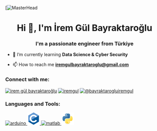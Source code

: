 [![MasterHead](https://media.licdn.com/dms/image/C4E12AQE_E_Ibwppgdw/article-cover_image-shrink_600_2000/0/1610415813134e=2147483647&v=beta&t=uzmeQOZtCriCxXi_xBkXREeYw77IpaKYF33G8fzj4sU)
<h1 align="center">Hi 👋, I'm İrem Gül Bayraktaroğlu</h1>
<h3 align="center">I'm a passionate engineer from Türkiye</h3>

- 🌱 I’m currently learning **Data Science & Cyber Security**

- 📫 How to reach me **iremgulbayraktaroglu@gmail.com**

<h3 align="left">Connect with me:</h3>
<p align="left">
<a href="https://linkedin.com/in/irem gül bayraktaroğlu" target="blank"><img align="center" src="https://raw.githubusercontent.com/rahuldkjain/github-profile-readme-generator/master/src/images/icons/Social/linked-in-alt.svg" alt="irem gül bayraktaroğlu" height="30" width="40" /></a>
<a href="https://kaggle.com/iremgul" target="blank"><img align="center" src="https://raw.githubusercontent.com/rahuldkjain/github-profile-readme-generator/master/src/images/icons/Social/kaggle.svg" alt="iremgul" height="30" width="40" /></a>
<a href="https://medium.com/@bayraktarogluiremgul" target="blank"><img align="center" src="https://raw.githubusercontent.com/rahuldkjain/github-profile-readme-generator/master/src/images/icons/Social/medium.svg" alt="@bayraktarogluiremgul" height="30" width="40" /></a>
</p>

<h3 align="left">Languages and Tools:</h3>
<p align="left"> <a href="https://www.arduino.cc/" target="_blank" rel="noreferrer"> <img src="https://cdn.worldvectorlogo.com/logos/arduino-1.svg" alt="arduino" width="40" height="40"/> </a> <a href="https://www.cprogramming.com/" target="_blank" rel="noreferrer"> <img src="https://raw.githubusercontent.com/devicons/devicon/master/icons/c/c-original.svg" alt="c" width="40" height="40"/> </a> <a href="https://www.mathworks.com/" target="_blank" rel="noreferrer"> <img src="https://upload.wikimedia.org/wikipedia/commons/2/21/Matlab_Logo.png" alt="matlab" width="40" height="40"/> </a> <a href="https://www.python.org" target="_blank" rel="noreferrer"> <img src="https://raw.githubusercontent.com/devicons/devicon/master/icons/python/python-original.svg" alt="python" width="40" height="40"/> </a> </p>
